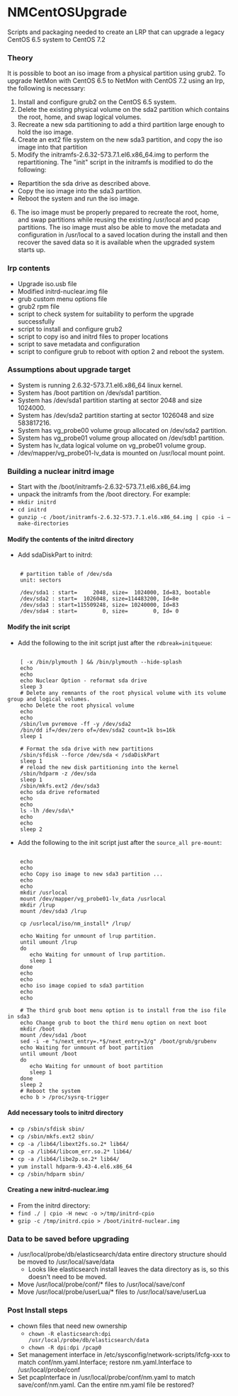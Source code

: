 # NMCentOSUpgrade
Scripts and packaging needed to create an LRP that can upgrade a legacy CentOS 6.5 system to CentOS 7.2

### Theory
It is possible to boot an iso image from a physical partition using grub2. To upgrade NetMon with CentOS 6.5 to NetMon with CentOS 7.2 using an lrp, the following is necessary:<br>
1. Install and configure grub2 on the CentOS 6.5 system.<br>
2. Delete the existing physical volume on the sda2 partition which contains the root, home, and swap logical volumes.<br>
3. Recreate a new sda partitioning to add a third partition large enough to hold the iso image.<br>
4. Create an ext2 file system on the new sda3 partition, and copy the iso image into that partition<br>
5. Modify the initramfs-2.6.32-573.7.1.el6.x86_64.img to perform the repartitioning. The "init" script in the initramfs is modified to do the following:<br>
  * Repartition the sda drive as described above.
  * Copy the iso image into the sda3 partition.
  * Reboot the system and run the iso image.
6. The iso image must be properly prepared to recreate the root, home, and swap partitions while reusing the existing /usr/local and pcap partitions. The iso image must also be able to move the metadata and configuration in /usr/local to a saved location during the install and then recover the saved data so it is available when the upgraded system starts up.<br>

### lrp contents
  * Upgrade iso.usb file
  * Modified initrd-nuclear.img file
  * grub custom menu options file
  * grub2 rpm file
  * script to check system for suitability to perform the upgrade successfully
  * script to install and configure grub2
  * script to copy iso and initrd files to proper locations
  * script to save metadata and configuration
  * script to configure grub to reboot with option 2 and reboot the system.

### Assumptions about upgrade target
  * System is running 2.6.32-573.7.1.el6.x86_64 linux kernel.
  * System has /boot partition on /dev/sda1 partition.
  * System has /dev/sda1 partition starting at sector 2048 and size 1024000.
  * System has /dev/sda2 partition starting at sector 1026048 and size 583817216.
  * System has vg_probe00 volume group allocated on /dev/sda2 partition.
  * System has vg_probe01 volume group allocated on /dev/sdb1 partition.
  * System has lv_data logical volume on vg_probe01 volume group.
  * /dev/mapper/vg_probe01-lv_data is mounted on /usr/local mount point.

### Building a nuclear initrd image
  * Start with the /boot/initramfs-2.6.32-573.7.1.el6.x86_64.img
  * unpack the initramfs from the /boot directory. For example:
  * `mkdir initrd`
  * `cd initrd`
  * `gunzip -c /boot/initramfs-2.6.32-573.7.1.el6.x86_64.img | cpio -i –make-directories`

#### Modify the contents of the initrd directory

  * Add sdaDiskPart to initrd:
<pre><code>
    # partition table of /dev/sda
    unit: sectors

    /dev/sda1 : start=     2048, size=  1024000, Id=83, bootable
    /dev/sda2 : start=  1026048, size=114483200, Id=8e
    /dev/sda3 : start=115509248, size= 10240000, Id=83
    /dev/sda4 : start=        0, size=        0, Id= 0
</code></pre>

#### Modify the init script
  * Add the following to the init script just after the `rdbreak=initqueue`:
<pre><code>
    [ -x /bin/plymouth ] && /bin/plymouth --hide-splash
    echo
    echo
    echo Nuclear Option - reformat sda drive
    sleep 3
    # Delete any remnants of the root physical volume with its volume group and logical volumes.
    echo Delete the root physical volume
    echo
    echo
    /sbin/lvm pvremove -ff -y /dev/sda2
    /bin/dd if=/dev/zero of=/dev/sda2 count=1k bs=16k
    sleep 1
    
    # Format the sda drive with new partitions
    /sbin/sfdisk --force /dev/sda < /sdaDiskPart
    sleep 1
    # reload the new disk partitioning into the kernel
    /sbin/hdparm -z /dev/sda
    sleep 1
    /sbin/mkfs.ext2 /dev/sda3
    echo sda drive reformated
    echo
    echo
    ls -lh /dev/sda\*
    echo
    echo
    sleep 2
</code></pre>

  * Add the following to the init script just after the `source_all pre-mount`:
<pre><code>
    echo
    echo
    echo Copy iso image to new sda3 partition ...
    echo
    echo
    mkdir /usrlocal
    mount /dev/mapper/vg_probe01-lv_data /usrlocal
    mkdir /lrup
    mount /dev/sda3 /lrup
    
    cp /usrlocal/iso/nm_install* /lrup/
    
    echo Waiting for unmount of lrup partition.
    until umount /lrup
    do
       echo Waiting for unmount of lrup partition.
       sleep 1
    done
    echo
    echo
    echo iso image copied to sda3 partition
    echo
    echo
    
    # The third grub boot menu option is to install from the iso file in sda3
    echo Change grub to boot the third menu option on next boot
    mkdir /boot
    mount /dev/sda1 /boot
    sed -i -e "s/next_entry=.*$/next_entry=3/g" /boot/grub/grubenv
    echo Waiting for unmount of boot partition
    until umount /boot
    do
       echo Waiting for unmount of boot partition
       sleep 1
    done
    sleep 2
    # Reboot the system
    echo b > /proc/sysrq-trigger
</code></pre>


#### Add necessary tools to initrd directory

  * `cp /sbin/sfdisk sbin/`
  * `cp /sbin/mkfs.ext2 sbin/`
  * `cp -a /lib64/libext2fs.so.2* lib64/`
  * `cp -a /lib64/libcom_err.so.2* lib64/`
  * `cp -a /lib64/libe2p.so.2* lib64/`
  * `yum install hdparm-9.43-4.el6.x86_64`
  * `cp /sbin/hdparm sbin/`

#### Creating a new initrd-nuclear.img
  * From the initrd directory:
  * `find ./ | cpio -H newc -o >/tmp/initrd-cpio`
  * `gzip -c /tmp/initrd.cpio > /boot/initrd-nuclear.img`

### Data to be saved before upgrading
  * /usr/local/probe/db/elasticsearch/data entire directory structure should be moved to /usr/local/save/data
    * Looks like elasticsearch install leaves the data directory as is, so this doesn't need to be moved.
  * Move /usr/local/probe/conf/\* files to /usr/local/save/conf
  * Move /usr/local/probe/userLua/\* files to /usr/local/save/userLua


### Post Install steps
  * chown files that need new ownership
    * `chown -R elasticsearch:dpi /usr/local/probe/db/elasticsearch/data`
    * `chown -R dpi:dpi /pcap0`
  * Set management interface in /etc/sysconfig/network-scripts/ifcfg-xxx to match conf/nm.yaml.Interface; restore nm.yaml.Interface to /usr/local/probe/conf
  * Set pcapInterface in /usr/local/probe/conf/nm.yaml to match save/conf/nm.yaml. Can the entire nm.yaml file be restored?

